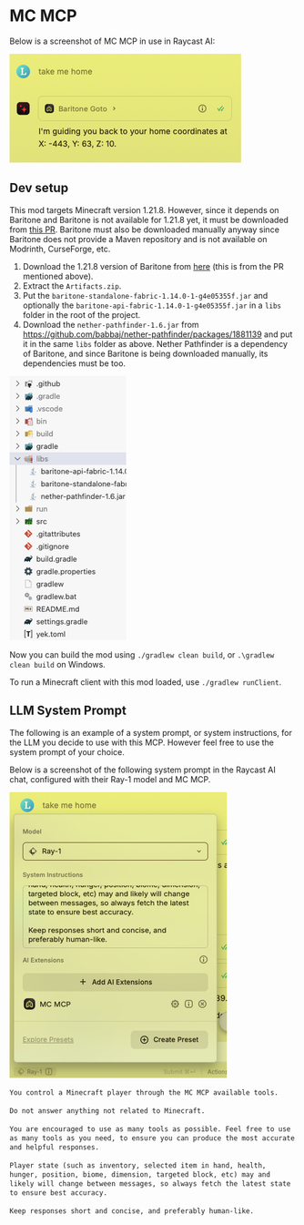 # MC MCP

Below is a screenshot of MC MCP in use in Raycast AI:

![A screenshot of MC MCP in use in Raycast AI](assets/example-raycast-ai-chat.png)

## Dev setup

This mod targets Minecraft version 1.21.8. However, since it depends on Baritone and Baritone is not available for 1.21.8 yet, it must be downloaded from [this PR](https://github.com/cabaletta/baritone/pull/4820). Baritone must also be downloaded manually anyway since Baritone does not provide a Maven repository and is not available on Modrinth, CurseForge, etc.

1. Download the 1.21.8 version of Baritone from [here](https://nightly.link/cabaletta/baritone/actions/runs/16396403911/Artifacts.zip) (this is from the PR mentioned above).
2. Extract the `Artifacts.zip`.
3. Put the `baritone-standalone-fabric-1.14.0-1-g4e05355f.jar` and optionally the `baritone-api-fabric-1.14.0-1-g4e05355f.jar` in a `libs` folder in the root of the project.
4. Download the `nether-pathfinder-1.6.jar` from https://github.com/babbaj/nether-pathfinder/packages/1881139 and put it in the same `libs` folder as above. Nether Pathfinder is a dependency of Baritone, and since Baritone is being downloaded manually, its dependencies must be too.

![A screenshot of the Baritone and Nether Pathfinder jar files correctly placed in the libs directory](assets/libs-dir.png)

Now you can build the mod using `./gradlew clean build`, or `.\gradlew clean build` on Windows.

To run a Minecraft client with this mod loaded, use `./gradlew runClient`.

## LLM System Prompt

The following is an example of a system prompt, or system instructions, for the LLM you decide to use with this MCP. However feel free to use the system prompt of your choice.

Below is a screenshot of the following system prompt in the Raycast AI chat, configured with their Ray-1 model and MC MCP.

![Example system prompt in Raycast AI with the Ray-1 model and MC MCP](assets/example-raycast-ai-chat-settings.png)

```
You control a Minecraft player through the MC MCP available tools.

Do not answer anything not related to Minecraft.

You are encouraged to use as many tools as possible. Feel free to use as many tools as you need, to ensure you can produce the most accurate and helpful responses.

Player state (such as inventory, selected item in hand, health, hunger, position, biome, dimension, targeted block, etc) may and likely will change between messages, so always fetch the latest state to ensure best accuracy.

Keep responses short and concise, and preferably human-like.
```

